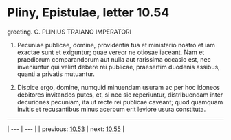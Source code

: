 # Pliny, Epistulae, letter 10.54

greeting. C. PLINIUS TRAIANO IMPERATORI



1. Pecuniae publicae, domine, providentia tua et ministerio nostro et iam exactae sunt et exiguntur; quae vereor ne otiosae iaceant. Nam et praediorum comparandorum aut nulla aut rarissima occasio est, nec inveniuntur qui velint debere rei publicae, praesertim duodenis assibus, quanti a privatis mutuantur.



2. Dispice ergo, domine, numquid minuendam usuram ac per hoc idoneos debitores invitandos putes, et, si nec sic reperiuntur, distribuendam inter decuriones pecuniam, ita ut recte rei publicae caveant; quod quamquam invitis et recusantibus minus acerbum erit leviore usura constituta.



---

| --- | --- |
| previous: [10.53](../10.53/) | next: [10.55](../10.55/) |